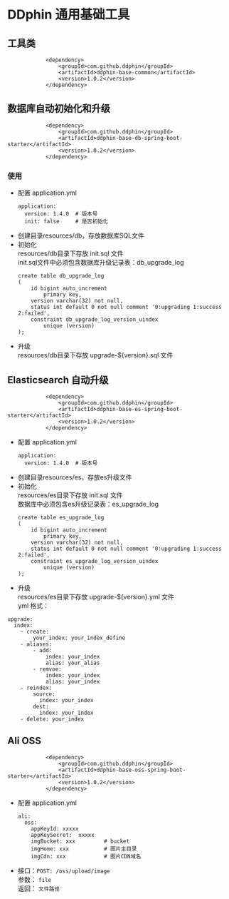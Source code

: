 # DDphin 通用基础工具

## 工具类
```$xslt
            <dependency>
                <groupId>com.github.ddphin</groupId>
                <artifactId>ddphin-base-common</artifactId>
                <version>1.0.2</version>
            </dependency>
```

## 数据库自动初始化和升级
```$xslt
            <dependency>
                <groupId>com.github.ddphin</groupId>
                <artifactId>ddphin-base-db-spring-boot-starter</artifactId>
                <version>1.0.2</version>
            </dependency>
```
### 使用
- 配置
application.yml
    ```$xslt
    application:
      version: 1.4.0  # 版本号
      init: false     # 是否初始化
    ```
- 创建目录resources/db，存放数据库SQL文件
- 初始化 
<br>resources/db目录下存放 init.sql 文件
<br>init.sql文件中必须包含数据库升级记录表：db_upgrade_log
    ```$xslt
    create table db_upgrade_log
    (
        id bigint auto_increment
            primary key,
        version varchar(32) not null,
        status int default 0 not null comment '0:upgrading 1:success 2:failed',
        constraint db_upgrade_log_version_uindex
            unique (version)
    );

    ```
- 升级
<br>resources/db目录下存放 upgrade-${version}.sql 文件

## Elasticsearch 自动升级
```$xslt
            <dependency>
                <groupId>com.github.ddphin</groupId>
                <artifactId>ddphin-base-es-spring-boot-starter</artifactId>
                <version>1.0.2</version>
            </dependency>
```
- 配置
application.yml
    ```$xslt
    application:
      version: 1.4.0  # 版本号
    ```
- 创建目录resources/es，存放es升级文件
- 初始化 
<br>resources/es目录下存放 init.sql 文件
<br>数据库中必须包含es升级记录表：es_upgrade_log
    ```$xslt
    create table es_upgrade_log
    (
        id bigint auto_increment
            primary key,
        version varchar(32) not null,
        status int default 0 not null comment '0:upgrading 1:success 2:failed',
        constraint es_upgrade_log_version_uindex
            unique (version)
    );

    ```
- 升级
<br>resources/es目录下存放 upgrade-${version}.yml 文件
<br>yml 格式：
```$xslt
upgrade:
  index:
    - create:
        your_index: your_index_define
    - aliases:
        - add:
            index: your_index
            alias: your_alias
        - remvoe:
            index: your_index
            alias: your_index
    - reindex:
        source:
          index: your_index
        dest:
          index: your_index    
    - delete: your_index                 
```

## Ali OSS 
```$xslt
            <dependency>
                <groupId>com.github.ddphin</groupId>
                <artifactId>ddphin-base-oss-spring-boot-starter</artifactId>
                <version>1.0.2</version>
            </dependency>
```
- 配置
application.yml
    ```$xslt
    ali:
      oss:
        appKeyId: xxxxx
        appKeySecret:  xxxxx
        imgBucket: xxx         # bucket
        imgHome: xxx           # 图片主目录
        imgCdn: xxx            # 图片CDN域名
    ```
- 接口：`POST: /oss/upload/image`
<br>参数： `file` 
<br>返回： `文件路径`
